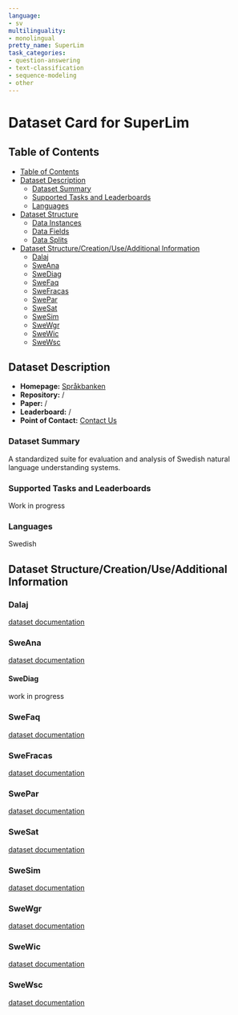 ```yaml
---
language:
- sv
multilinguality:
- monolingual
pretty_name: SuperLim
task_categories:
- question-answering
- text-classification
- sequence-modeling
- other
---
```


# Dataset Card for SuperLim

## Table of Contents
- [Table of Contents](#table-of-contents)
- [Dataset Description](#dataset-description)
  - [Dataset Summary](#dataset-summary)
  - [Supported Tasks and Leaderboards](#supported-tasks-and-leaderboards)
  - [Languages](#languages)
- [Dataset Structure](#dataset-structure)
  - [Data Instances](#data-instances)
  - [Data Fields](#data-fields)
  - [Data Splits](#data-splits)
- [Dataset Structure/Creation/Use/Additional Information](#dataset-structurecreationuseadditional-information)
  - [Dalaj](#dalaj)
  - [SweAna](#sweana)
  - [SweDiag](#swediag)
  - [SweFaq](#swefaq)
  - [SweFracas](#swefracas)
  - [SwePar](#swepar)
  - [SweSat](#swesat)
  - [SweSim](#swesim)
  - [SweWgr](#swewgr)
  - [SweWic](#swewic)
  - [SweWsc](#swewsc)
  

## Dataset Description

- **Homepage:** [Språkbanken](https://spraakbanken.gu.se/en/resources/superlim)
- **Repository:** /
- **Paper:** /
- **Leaderboard:** /
- **Point of Contact:** [Contact Us](mailto:severine.verlinden@ai.se)

### Dataset Summary

A standardized suite for evaluation and analysis of Swedish natural language understanding systems.

### Supported Tasks and Leaderboards

Work in progress

### Languages

Swedish

## Dataset Structure/Creation/Use/Additional Information

### Dalaj
[dataset documentation](https://svn.spraakdata.gu.se/sb-arkiv/pub/dalaj/dalaj_documentation.tsv) 

### SweAna
[dataset documentation](https://svn.spraakdata.gu.se/sb-arkiv/pub/swedish_analogy/analogy_documentation_sheet.tsv)

#### SweDiag
work in progress

### SweFaq
[dataset documentation](https://svn.spraakdata.gu.se/sb-arkiv/pub/faq/faq_documentation_sheet.tsv)

### SweFracas
[dataset documentation](https://svn.spraakdata.gu.se/sb-arkiv/pub/swefracas/swefracas_documentation_sheet.tsv)

### SwePar
[dataset documentation](https://svn.spraakdata.gu.se/sb-arkiv/pub/sweparaphrase/sweparaphrase_documentation.tsv)

### SweSat
[dataset documentation](https://svn.spraakdata.gu.se/sb-arkiv/pub/swesat/swesat-synonyms_documentation_sheet.tsv)

### SweSim
[dataset documentation](https://demo.spraakbanken.gu.se/gerlof/SuperSim/supersim-superlim_documentation_sheet.txt)

### SweWgr
[dataset documentation](https://demo.spraakbanken.gu.se/gerlof/SweWinogender/swewinogender_documentation_sheet.txt)

### SweWic
[dataset documentation](https://demo.spraakbanken.gu.se/gerlof/SweWiC/swewic_documentation_sheet.txt)

### SweWsc
[dataset documentation](https://demo.spraakbanken.gu.se/gerlof/SweWinograd/swewinograd_documentation_sheet.txt)

